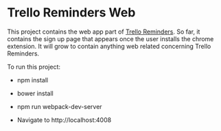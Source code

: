 # Trello Reminders Web

This project contains the web app part of [Trello Reminders](www.trelloreminders.com).
So far, it contains the sign up page that appears once the user installs the chrome extension.
It will grow to contain anything web related concerning Trello Reminders.


To run this project:

* npm install

* bower install

* npm run webpack-dev-server

* Navigate to http://localhost:4008
